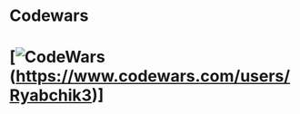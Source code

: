 # Codewars
# [![CodeWars](https://www.codewars.com/users/Ryabchik3/badges/large)(https://www.codewars.com/users/Ryabchik3)]
